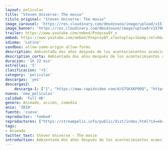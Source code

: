 ```yaml
---
layout: peliculas
title: "Steven Universe: The movie"
titulo_original: "Steven Universe: The movie"
image_carousel: 'https://res.cloudinary.com/dmsdzouoo/image/upload/v1570846166/steven-min_n7lsxa.jpg'
image_banner: 'https://res.cloudinary.com/dmsdzouoo/image/upload/v1570846156/hipertextual-2019001541-min_prksh2.jpg'
trailer: https://www.youtube.com/embed/PnepcoyQY_o
embed: https://www.youtube.com/embed/PnepcoyQY_o?autoplay=1&amp;rel=0&amp;hd=1&border=0&wmode=opaque&enablejsapi=1&modestbranding=1&controls=1&showinfo=0
idioma: 'Latino'
sandbox: allow-same-origin allow-forms
description: Ambientada dos años después de los acontecimientos acaecidos en la quinta temporada, un Steven de 16 años se enfrenta a un mundo repleto de novedades. Aunque cree que su papel como guardián de la Tierra ya ha terminado, una nueva amenaza se cierne sobre Beach City, por lo que el joven héroe tendrá que enfrentarse a su mayor desafío hasta la fecha.
description_corta: Ambientada dos años después de los acontecimientos acaecidos en la quinta temporada, un Steven de 16 años se enfrenta a un mundo repleto de novedades. Aunque cree que su  ..
duracion: '1h 22 min'
estrellas: '5'
clasificacion: '+5'
category: 'peliculas'
descargas: 'yes'
descargas2:
    descarga-1: ["1", "https://www.rapidvideo.com/d/G7SKXKP90Q", "https://www.google.com/s2/favicons?domain=openload.co","OpenLoad","https://res.cloudinary.com/imbriitneysam/image/upload/v1541473684/mexico.png", "Latino", "Full HD"]
nuevo: 'new_peliculas'
calidad: 'Full HD'
genero: Animado, acción, comedia
anio: '2019'
fuente: 'cueva'
reproductor: 'fembed'
reproductores: ["https://streampelis.info/public/dist/index.html?id=ebce0e6df3ee8ad9ebf1c2f60bb56cb0","https://api.cuevana3.io/stream/index.php?file=ek5lbm9xYWNrS0xYMTZLa2xNbkdvY3ZTb3BtZng4TGp6ZFpobGFMUGtOVFYySmlocU5XTzJkRE1tcHFuajVPb2w1eGphMkhEMGVQWDA2S21ZY1hRNEpQWHAyTmpsNUtvbkpobGtYK2p0ZEtzcDJHZm81WT0","https://gdriveplayer.co/embed2.php?link=MtERQxEICN0%252FcOHOSVMc8QSisMCqE9d8D2W7es2%252F6nAF7yg6ZK0sVrkk4RWCMPzR5jfZ96bQXZ9IQrp8xlUDoMcGus%252Fg96rwHAlaSCNgTMqIFNhrbqs%252Fhqb5lEIW4dPqhvBAt3pt5vTRpQ7MOkbU93GUMHpWuK21SiAzNSPcHW82KL9nXDvP03I0KXXz17cCQr%252FK7b9TkdaC0U0ooUsXhH","https://api.cuevana3.io/rr/gd.php?h=ek5lbm9xYWNrS0xJMVp5b21KREk0dFBLbjVkaHhkRGdrOG1jbnBpUnhhS1YySTJnak1IWXlLbXRsb0Y2MU1uWDBjVjVmbURLejhhdXA0T3Boc2JQNVptU3FadVkyUT09"]
tags:
- Animado
twitter_text: Steven Universe - The movie
introduction: Ambientada dos años después de los acontecimientos acaecidos en la quinta temporada, un Steven de 16 años se enfrenta a un mundo repleto de novedades. Aunque cree que su 
---
```



 







